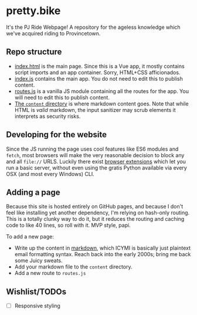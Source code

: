 # pretty.bike
It's the PJ Ride Webpage! A repository for the ageless knowledge which we've acquired riding to Provincetown.

## Repo structure
- [index.html](./index.html) is the main page. Since this is a Vue app, it mostly contains script imports and an app container. Sorry, HTML+CSS afficionados.
- [index.js](./src/index.js) contains the main app. You do not need to edit this to publish content.
- [routes.js](./src/routes.js) is a vanilla JS module containing all the routes for the app. You will need to edit this to publish content.
- [The `content` directory](./content) is where markdown content goes. Note that while HTML is _valid_ markdown, the input sanitizer may scrub elements it interprets as security risks.

## Developing for the website
Since the JS running the page uses cool features like ES6 modules and `fetch`, most browsers will make the very reasonable decision to block any and all `file://` URLS. Luckily there exist [browser extensions](https://chrome.google.com/webstore/detail/web-server-for-chrome/ofhbbkphhbklhfoeikjpcbhemlocgigb) which let you run a basic server, without even using the gratis Python available via every OSX (and most every Windows) CLI.

## Adding a page
Because this site is hosted entirely on GitHub pages, and because I don't feel like installing yet another dependency, I'm relying on hash-only routing. This is a totally clunky way to do it, but it reduces the routing and caching code to like 40 lines, so roll with it. MVP style, papí.

To add a new page:
- Write up the content in [markdown](https://github.com/adam-p/markdown-here/wiki/Markdown-Cheatsheet), which ICYMI is basically just plaintext email formatting syntax. Reach back into the early 2000s; bring me back some Juicy sweats.
- Add your markdown file to the `content` directory.
- Add a new route to `routes.js`

## Wishlist/TODOs
- [ ] Responsive styling